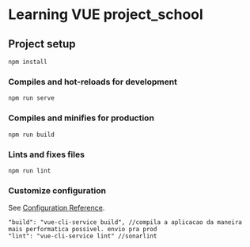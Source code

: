 # Learning VUE project_school

## Project setup
```
npm install
```

### Compiles and hot-reloads for development
```
npm run serve
```

### Compiles and minifies for production
```
npm run build
```

### Lints and fixes files
```
npm run lint
```

### Customize configuration
See [Configuration Reference](https://cli.vuejs.org/config/).



    "build": "vue-cli-service build", //compila a aplicacao da maneira mais performatica possivel. envio pra prod
    "lint": "vue-cli-service lint" //sonarlint